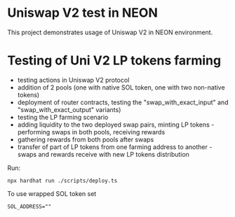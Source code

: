 # Uniswap V2 test in NEON

This project demonstrates usage of Uniswap V2 in NEON environment.

# Testing of Uni V2 LP tokens farming
- testing actions in Uniswap V2 protocol
- addition of 2 pools (one with native SOL token, one with two non-native
tokens)
- deployment of router contracts, testing the "swap_with_exact_input" and "swap_with_exact_output" variants)
- testing the LP farming scenario
- adding liquidity to the two deployed swap pairs, minting LP tokens - performing swaps in both pools, receiving rewards
- gathering rewards from both pools after swaps
- transfer of part of LP tokens from one farming address to another - swaps and rewards receive with new LP tokens distribution

Run:

```shell
npx hardhat run ./scripts/deploy.ts
```

To use wrapped SOL token set
```
SOL_ADDRESS=""
```
